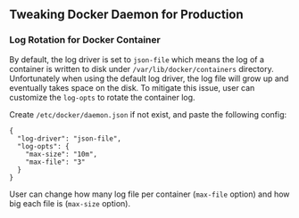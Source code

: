 ## Tweaking Docker Daemon for Production

### Log Rotation for Docker Container

By default, the log driver is set to `json-file` which means the log of a container is written to disk under `/var/lib/docker/containers` directory.
Unfortunately when using the default log driver, the log file will grow up and eventually takes space on the disk.
To mitigate this issue, user can customize the `log-opts` to rotate the container log.

Create `/etc/docker/daemon.json` if not exist, and paste the following config:

```
{
  "log-driver": "json-file",
  "log-opts": {
    "max-size": "10m",
    "max-file": "3"
  }
}
```

User can change how many log file per container (`max-file` option) and how big each file is (`max-size` option).
